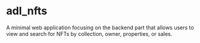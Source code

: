 # adl_nfts
A minimal web application focusing on the backend part that allows users to view and search for NFTs by collection, owner, properties, or sales.
